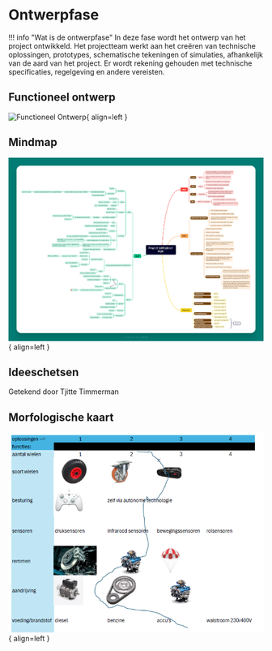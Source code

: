 # Ontwerpfase

!!! info "Wat is de ontwerpfase"
    In deze fase wordt het ontwerp van het project ontwikkeld. Het projectteam werkt aan het creëren van technische oplossingen, prototypes, schematische tekeningen of simulaties, afhankelijk van de aard van het project. Er wordt rekening gehouden met technische specificaties, regelgeving en andere vereisten.

## Functioneel ontwerp
![Functioneel Ontwerp](){ align=left }

## Mindmap
![Mindmap](docs/Tjitte/Assets/Mindmap.png){ align=left }

## Ideeschetsen
Getekend door Tjitte Timmerman

## Morfologische kaart
![Kaart](docs/Tjitte/Assets/Morfologischekaart.png){ align=left }

